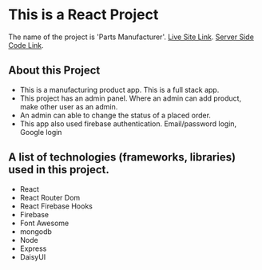 # This is a React Project

The name of the project is 'Parts Manufacturer'.
[Live Site Link](https://parts-manufacturer-e24ae.web.app).
[Server Side Code Link](https://github.com/programming-hero-web-course1/manufacturer-website-server-side-nipaaa).




## About this Project

* This is a manufacturing product app.  This is a full stack app. 
* This project has an admin panel. Where an admin can add product, make other user as an admin. 
* An admin can able to change the status of a placed order. 
* This app also used firebase authentication. Email/password login, Google login


## A list of technologies (frameworks, libraries) used in this project.

* React
* React Router Dom
* React Firebase Hooks
* Firebase
* Font Awesome
* mongodb
* Node
* Express
* DaisyUI